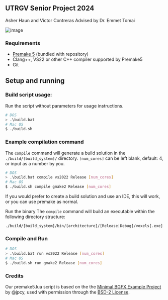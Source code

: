 ## UTRGV Senior Project 2024
Asher Haun and Victor Contreras
Advised by Dr. Emmet Tomai

![image](https://github.com/user-attachments/assets/ab4bb8ae-7071-4577-958c-0feb852a6f27)

### Requirements
- [Premake 5](https://premake.github.io/) (bundled with repository)
- Clang++, VS22 or other C++ compiler supported by Premake5
- Git

## Setup and running

### Build script usage:
Run the script without parameters for usage instructions.
```sh
# DOS
> .\build.bat
# Mac OS
$ ./build.sh
```

### Example compilation command
The `compile` command will generate a build solution in the `./build/[build_system]/` directory.
`[num_cores]` can be left blank, default: 4, or input as a number by you.
```sh
# DOS
> .\build.bat compile vs2022 Release [num_cores]
# Mac OS
$ ./build.sh compile gmake2 Release [num_cores]
```
If you would prefer to create a build solution and use an IDE, this will work, or you can use premake as normal.

Run the binary
The `compile` command will build an executable within the following directory structure:
```
./build/[build_system]/bin/[architecture]/[Release|Debug]/voxels[.exe]
```

### Compile and Run
```sh
# DOS
> .\build.bat run vs2022 Release [num_cores]
# Mac OS
$ ./build.sh run gmake2 Release [num_cores]
```

### Credits
Our premake5.lua script is based on the the [Minimal BGFX Example Project](https://github.com/jpcy/bgfx-minimal-example) by @jpcy, used with permission through the [BSD-2 License](https://bkaradzic.github.io/bgfx/license.html).


